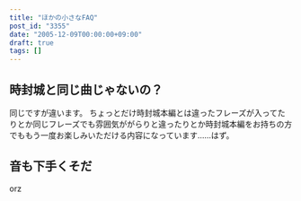 ```yaml
---
title: "ほかの小さなFAQ"
post_id: "3355"
date: "2005-12-09T00:00:00+09:00"
draft: true
tags: []
---
```



## 時封城と同じ曲じゃないの？

同じですが違います。
ちょっとだけ時封城本編とは違ったフレーズが入ってたりとか同じフレーズでも雰囲気ががらりと違ったりとか時封城本編をお持ちの方でももう一度お楽しみいただける内容になっています……はず。

## 音も下手くそだ

orz

